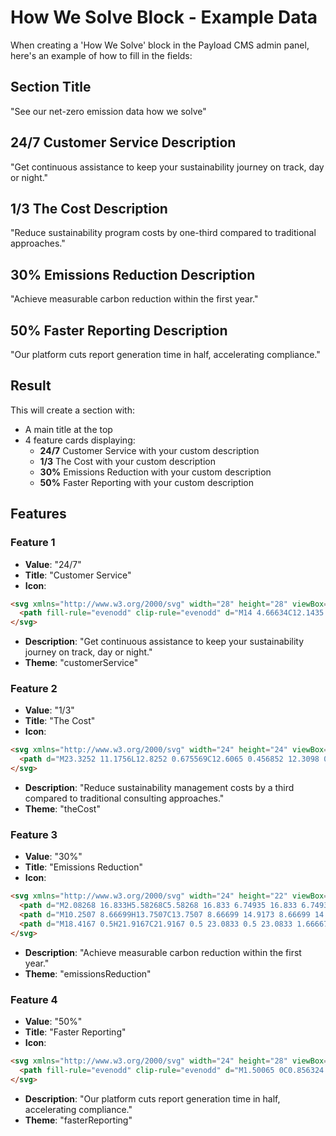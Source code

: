 # How We Solve Block - Example Data

When creating a 'How We Solve' block in the Payload CMS admin panel, here's an example of how to fill in the fields:

## Section Title
"See our net-zero emission data how we solve"

## 24/7 Customer Service Description
"Get continuous assistance to keep your sustainability journey on track, day or night."

## 1/3 The Cost Description  
"Reduce sustainability program costs by one-third compared to traditional approaches."

## 30% Emissions Reduction Description
"Achieve measurable carbon reduction within the first year."

## 50% Faster Reporting Description
"Our platform cuts report generation time in half, accelerating compliance."

## Result

This will create a section with:
- A main title at the top
- 4 feature cards displaying:
  - **24/7** Customer Service with your custom description
  - **1/3** The Cost with your custom description  
  - **30%** Emissions Reduction with your custom description
  - **50%** Faster Reporting with your custom description

## Features

### Feature 1
- **Value**: "24/7"
- **Title**: "Customer Service"
- **Icon**: 
```html
<svg xmlns="http://www.w3.org/2000/svg" width="28" height="28" viewBox="0 0 28 28" fill="currentColor">
  <path fill-rule="evenodd" clip-rule="evenodd" d="M14 4.66634C12.1435 4.66634 10.363 5.40384 9.05025 6.7166C7.7375 8.02935 7 9.80982 7 11.6663V20.9997C7 21.644 6.47766 22.1663 5.83333 22.1663C4.28624 22.1663 2.80251 21.5517 1.70855 20.4578C0.614581 19.3639 0 17.8801 0 16.333C0 14.7859 0.614581 13.3021 1.70855 12.2083C2.53806 11.3787 3.59169 10.8248 4.72712 10.6055C4.96558 8.52062 5.90189 6.56513 7.40034 5.06668C9.15068 3.31633 11.5246 2.33301 14 2.33301C16.4753 2.33301 18.8494 3.31633 20.5997 5.06668C22.0981 6.56513 23.0344 8.52062 23.2729 10.6055C24.4083 10.8248 25.4619 11.3787 26.2914 12.2083C27.3854 13.3021 28 14.7859 28 16.333C28 17.8801 27.3854 19.3639 26.2914 20.4578C25.4446 21.3045 24.3644 21.8641 23.202 22.0737C22.9901 22.9274 22.5292 23.7088 21.8711 24.3257C20.9473 25.1917 19.7094 25.6663 18.4333 25.6663H16.3333V23.333H18.4333C19.1375 23.333 19.7988 23.07 20.2753 22.6234C20.7492 22.1792 21 21.5933 21 20.9997V11.6663C21 9.80982 20.2625 8.02935 18.9497 6.7166C17.637 5.40384 15.8565 4.66634 14 4.66634ZM16.4748 17.6412C17.1312 16.9848 17.5 16.0945 17.5 15.1663H10.5C10.5 16.0945 10.8687 16.9848 11.5251 17.6412C12.1815 18.2976 13.0718 18.6663 14 18.6663C14.9282 18.6663 15.8185 18.2976 16.4748 17.6412ZM10.5 12.833C11.1443 12.833 11.6667 12.3107 11.6667 11.6663C11.6667 11.022 11.1443 10.4997 10.5 10.4997C9.85566 10.4997 9.33333 11.022 9.33333 11.6663C9.33333 12.3107 9.85566 12.833 10.5 12.833ZM18.6667 11.6663C18.6667 12.3107 18.1444 12.833 17.5 12.833C16.8556 12.833 16.3333 12.3107 16.3333 11.6663C16.3333 11.022 16.8556 10.4997 17.5 10.4997C18.1444 10.4997 18.6667 11.022 18.6667 11.6663Z" fill="currentColor"/>
</svg>
```
- **Description**: "Get continuous assistance to keep your sustainability journey on track, day or night."
- **Theme**: "customerService"

### Feature 2
- **Value**: "1/3"
- **Title**: "The Cost"
- **Icon**: 
```html
<svg xmlns="http://www.w3.org/2000/svg" width="24" height="24" viewBox="0 0 24 24" fill="currentColor">
  <path d="M23.3252 11.1756L12.8252 0.675569C12.6065 0.456852 12.3098 0.333984 12.0004 0.333984C11.691 0.333984 11.3944 0.456852 11.1756 0.675569L0.675569 11.1756C0.512458 11.3387 0.401384 11.5466 0.356388 11.7729C0.311393 11.9991 0.334496 12.2337 0.422778 12.4468C0.51106 12.66 0.660556 12.8422 0.852368 12.9704C1.04418 13.0986 1.26969 13.167 1.5004 13.1671H2.66707V23.6671H21.3337V13.1671H22.5004C22.7311 13.167 22.9566 13.0986 23.1484 12.9704C23.3403 12.8422 23.4897 12.66 23.578 12.4468C23.6663 12.2337 23.6894 11.9991 23.6444 11.7729C23.5994 11.5466 23.4883 11.3387 23.3252 11.1756ZM15.5004 13.1671H11.4171C11.2624 13.1671 11.114 13.2285 11.0046 13.3379C10.8952 13.4473 10.8337 13.5957 10.8337 13.7504C10.8337 13.9051 10.8952 14.0535 11.0046 14.1629C11.114 14.2723 11.2624 14.3337 11.4171 14.3337H12.5837C13.307 14.333 14.0048 14.6011 14.5416 15.0859C15.0784 15.5707 15.4159 16.2376 15.4886 16.9573C15.5613 17.6769 15.364 18.3979 14.935 18.9803C14.506 19.5626 13.8759 19.9648 13.1671 20.1087V21.3337H10.8337V20.1671H8.5004V17.8337H12.5837C12.7384 17.8337 12.8868 17.7723 12.9962 17.6629C13.1056 17.5535 13.1671 17.4051 13.1671 17.2504C13.1671 17.0957 13.1056 16.9473 12.9962 16.8379C12.8868 16.7285 12.7384 16.6671 12.5837 16.6671H11.4171C10.6948 16.6664 9.9984 16.3977 9.46283 15.913C8.92725 15.4284 8.59057 14.7622 8.51796 14.0436C8.44535 13.3249 8.64199 12.6049 9.06981 12.0229C9.49762 11.4409 10.1262 11.0384 10.8337 10.8932V9.66707H13.1671V10.8337H15.5004V13.1671Z" fill="currentColor"/>
</svg>
```
- **Description**: "Reduce sustainability management costs by a third compared to traditional consulting approaches."
- **Theme**: "theCost"

### Feature 3
- **Value**: "30%"
- **Title**: "Emissions Reduction"
- **Icon**: 
```html
<svg xmlns="http://www.w3.org/2000/svg" width="24" height="22" viewBox="0 0 24 22" fill="currentColor">
  <path d="M2.08268 16.833H5.58268C5.58268 16.833 6.74935 16.833 6.74935 17.9997V20.333C6.74935 20.333 6.74935 21.4997 5.58268 21.4997H2.08268C2.08268 21.4997 0.916016 21.4997 0.916016 20.333V17.9997C0.916016 17.9997 0.916016 16.833 2.08268 16.833Z" fill="currentColor"/>
  <path d="M10.2507 8.66699H13.7507C13.7507 8.66699 14.9173 8.66699 14.9173 9.83366V20.3337C14.9173 20.3337 14.9173 21.5003 13.7507 21.5003H10.2507C10.2507 21.5003 9.08398 21.5003 9.08398 20.3337V9.83366C9.08398 9.83366 9.08398 8.66699 10.2507 8.66699Z" fill="currentColor"/>
  <path d="M18.4167 0.5H21.9167C21.9167 0.5 23.0833 0.5 23.0833 1.66667V20.3333C23.0833 20.3333 23.0833 21.5 21.9167 21.5H18.4167C18.4167 21.5 17.25 21.5 17.25 20.3333V1.66667C17.25 1.66667 17.25 0.5 18.4167 0.5Z" fill="currentColor"/>
</svg>
```
- **Description**: "Achieve measurable carbon reduction within the first year."
- **Theme**: "emissionsReduction"

### Feature 4
- **Value**: "50%"
- **Title**: "Faster Reporting"
- **Icon**: 
```html
<svg xmlns="http://www.w3.org/2000/svg" width="24" height="28" viewBox="0 0 24 28" fill="currentColor">
  <path fill-rule="evenodd" clip-rule="evenodd" d="M1.50065 0C0.856324 0 0.333984 0.522334 0.333984 1.16667V26.8333C0.333984 27.4777 0.856324 28 1.50065 28H22.5007C23.145 28 23.6673 27.4777 23.6673 26.8333V7C23.6673 6.69058 23.5444 6.39384 23.3256 6.17504L17.4923 0.341708C17.2735 0.122917 16.9767 0 16.6673 0H1.50065ZM15.5007 8.16667V2.33333L21.334 8.16667H15.5007ZM10.834 16.9167V11.2C8.17137 11.7405 6.16732 14.0945 6.16732 16.9167C6.16732 20.1383 8.77899 22.75 12.0007 22.75C14.8228 22.75 17.1768 20.7459 17.7173 18.0833H12.0007C11.3563 18.0833 10.834 17.561 10.834 16.9167ZM13.1673 15.75V11.2C15.4529 11.664 17.2533 13.4644 17.7173 15.75H13.1673Z" fill="currentColor"/>
</svg>
```
- **Description**: "Our platform cuts report generation time in half, accelerating compliance."
- **Theme**: "fasterReporting"
